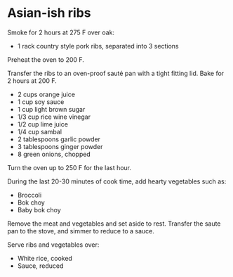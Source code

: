 Asian-ish ribs
==============

Smoke for 2 hours at 275 F over oak:

- 1 rack country style pork ribs, separated into 3 sections

Preheat the oven to 200 F.

Transfer the ribs to an oven-proof sauté pan with a tight fitting lid. Bake for 2 hours at 200 F.

- 2 cups orange juice
- 1 cup soy sauce
- 1 cup light brown sugar
- 1/3 cup rice wine vinegar
- 1/2 cup lime juice
- 1/4 cup sambal
- 2 tablespoons garlic powder
- 3 tablespoons ginger powder
- 8 green onions, chopped

Turn the oven up to 250 F for the last hour.

During the last 20-30 minutes of cook time, add hearty vegetables such as:

- Broccoli
- Bok choy
- Baby bok choy

Remove the meat and vegetables and set aside to rest. Transfer the saute pan to the stove, and simmer to reduce to a sauce.

Serve ribs and vegetables over:

- White rice, cooked
- Sauce, reduced
